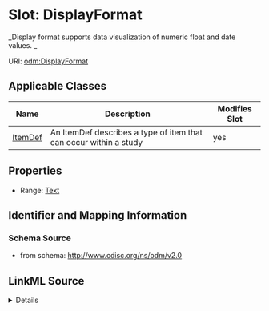 # Slot: DisplayFormat


_Display format supports data visualization of numeric float and date values. _



URI: [odm:DisplayFormat](http://www.cdisc.org/ns/odm/v2.0/DisplayFormat)



<!-- no inheritance hierarchy -->




## Applicable Classes

| Name | Description | Modifies Slot |
| --- | --- | --- |
[ItemDef](ItemDef.md) | An ItemDef describes a type of item that can occur within a study |  yes  |







## Properties

* Range: [Text](Text.md)





## Identifier and Mapping Information







### Schema Source


* from schema: http://www.cdisc.org/ns/odm/v2.0




## LinkML Source

<details>
```yaml
name: DisplayFormat
description: 'Display format supports data visualization of numeric float and date
  values. '
from_schema: http://www.cdisc.org/ns/odm/v2.0
rank: 1000
alias: DisplayFormat
domain_of:
- ItemDef
range: text

```
</details>